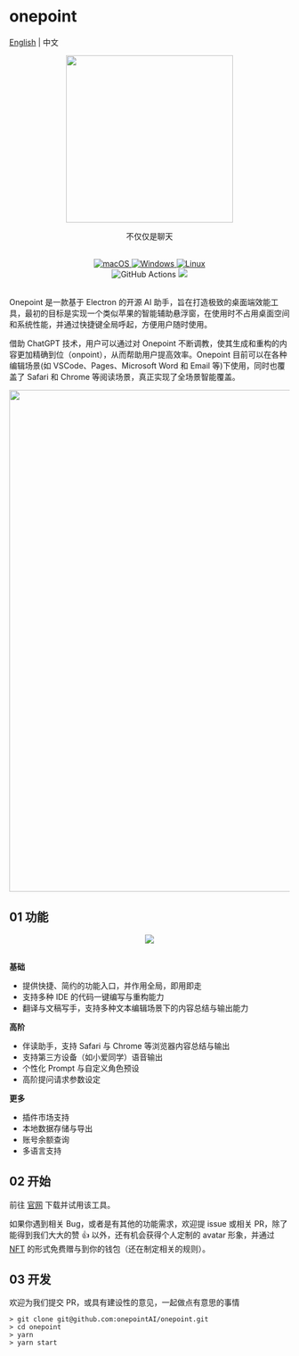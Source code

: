 # onepoint

<p>
     <a href="README.md">English</a> | 中文
</p>

<div align= "center">
     <img align="center" width=300 src="https://raw.githubusercontent.com/onepointAI/onepoint/main/assets/banner/brand01.png" />    
     <p></p>
     <p>
          不仅仅是聊天
      </p>
</div>

<div align=center>
  <br/>
  <div>
    <a href="https://github.com/onepointAI/onepoint/releases/latest">
      <img alt="macOS" src="https://img.shields.io/badge/-macOS-black?style=flat-square&logo=apple&logoColor=white" />
    </a>
    <a href="https://github.com/onepointAI/onepoint/releases/latest">
      <img alt="Windows" src="https://img.shields.io/badge/-Windows-blue?style=flat-square&logo=windows&logoColor=white" />
    </a>
    <a href="https://github.com/onepointAI/onepointreleases/latest">
      <img alt="Linux" src="https://img.shields.io/badge/-Linux-yellow?style=flat-square&logo=linux&logoColor=white" />
    </a>
  </div>
  <div>
    <img alt="GitHub Actions" src="https://github.com/onepointAI/onepoint/actions/workflows/ci.yaml/badge.svg?branch=main" />
    <img src="https://img.shields.io/github/license/onepointAI/onepoint?style=flat-square" />
  </div>
   <br/>
</div>

Onepoint 是一款基于 Electron 的开源 AI 助手，旨在打造极致的桌面端效能工具，最初的目标是实现一个类似苹果的智能辅助悬浮窗，在使用时不占用桌面空间和系统性能，并通过快捷键全局呼起，方便用户随时使用。

借助 ChatGPT 技术，用户可以通过对 Onepoint 不断调教，使其生成和重构的内容更加精确到位（onpoint），从而帮助用户提高效率。Onepoint 目前可以在各种编辑场景(如 VSCode、Pages、Microsoft Word 和 Email 等)下使用，同时也覆盖了 Safari 和 Chrome 等阅读场景，真正实现了全场景智能覆盖。

<div align=center>
     <img align="center" width=900 src="https://raw.githubusercontent.com/onepointAI/onepoint/main/assets/banner/bar.png" />
     <br/>
</div>

## 01 功能

<div align=center>
     <img align="center" src="https://raw.githubusercontent.com/onepointAI/onepoint/main/assets/banner/demo.gif" />
</div>
<br/>

**基础**

- 提供快捷、简约的功能入口，并作用全局，即用即走
- 支持多种 IDE 的代码一键编写与重构能力
- 翻译与文稿写手，支持多种文本编辑场景下的内容总结与输出能力

**高阶**

- 伴读助手，支持 Safari 与 Chrome 等浏览器内容总结与输出
- 支持第三方设备（如小爱同学）语音输出
- 个性化 Prompt 与自定义角色预设
- 高阶提问请求参数设定

**更多**

- 插件市场支持
- 本地数据存储与导出
- 账号余额查询
- 多语言支持

## 02 开始

前往 [官网](https://www.1ptai.com/) 下载并试用该工具。

如果你遇到相关 Bug，或者是有其他的功能需求，欢迎提 issue 或相关 PR，除了能得到我们大大的赞 👍 以外，还有机会获得个人定制的 avatar 形象，并通过 [NFT](https://opensea.io/zh-CN/collection/onepointai-collection) 的形式免费赠与到你的钱包（还在制定相关的规则）。

## 03 开发

欢迎为我们提交 PR，或具有建设性的意见，一起做点有意思的事情

```
> git clone git@github.com:onepointAI/onepoint.git
> cd onepoint
> yarn
> yarn start
```
